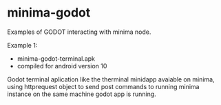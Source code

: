 # minima-godot
Examples of GODOT interacting with minima node.

Example 1: 
- minima-godot-terminal.apk
- compiled for android version 10

Godot terminal aplication like the therminal minidapp avaiable on minima, using httprequest object to send post commands to running minima instance on the same machine godot app is running.

